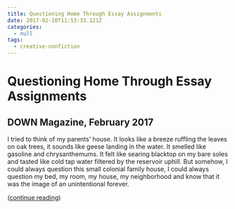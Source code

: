 ```yaml
---
title: Questioning Home Through Essay Assignments
date: 2017-02-10T11:53:33.121Z
categories:
  - null
tags:
  - creative-nonfiction
---
```

# Questioning Home Through Essay Assignments

## DOWN Magazine, February 2017

I tried to think of my parents’ house. It looks like a breeze ruffling the leaves on oak trees, it sounds like geese landing in the water. It smelled like gasoline and chrysanthemums. It felt like searing blacktop on my bare soles and tasted like cold tap water filtered by the reservoir uphill. But somehow, I could always question this small colonial family house, I could always question my bed, my room, my house, my neighborhood and know that it was the image of an unintentional forever.

([continue reading](https://downatyale.com/questioning-home-through-essay-assignments/))